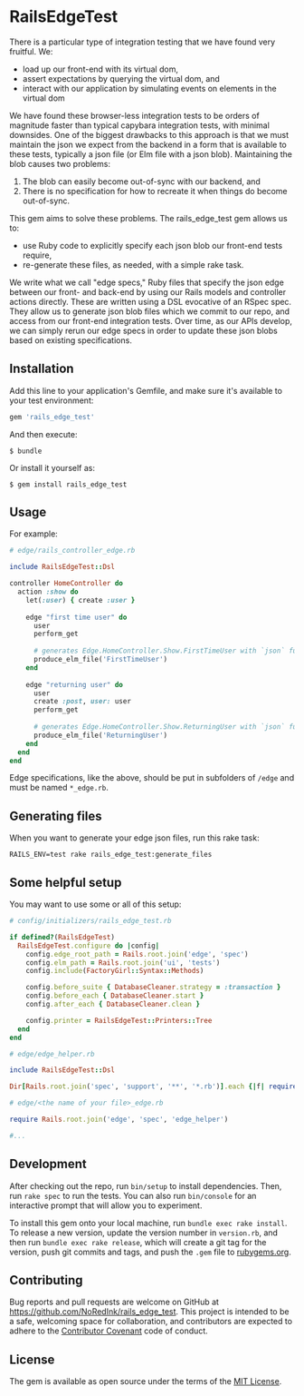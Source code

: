 # RailsEdgeTest

There is a particular type of integration testing that we have found very fruitful. We:
- load up our front-end with its virtual dom, 
- assert expectations by querying the virtual dom, and 
- interact with our application by simulating events on elements in the virtual dom

We have found these browser-less integration tests to be orders of magnitude faster than typical capybara integration tests, with minimal downsides. One of the biggest drawbacks to this approach is that we must maintain the json we expect from the backend in a form that is available to these tests, typically a json file (or Elm file with a json blob). Maintaining the blob causes two problems:
1. The blob can easily become out-of-sync with our backend, and 
2. There is no specification for how to recreate it when things do become out-of-sync.

This gem aims to solve these problems. The rails_edge_test gem allows us to:
- use Ruby code to explicitly specify each json blob our front-end tests require, 
- re-generate these files, as needed, with a simple rake task.

We write what we call "edge specs," Ruby files that specify the json edge between our front- and back-end by using our Rails models and controller actions directly. These are written using a DSL evocative of an RSpec spec. They allow us to generate json blob files which we commit to our repo, and access from our front-end integration tests. Over time, as our APIs develop, we can simply rerun our edge specs in order to update these json blobs based on existing specifications.


## Installation

Add this line to your application's Gemfile, and make sure it's available to your test environment:

```ruby
gem 'rails_edge_test'
```

And then execute:

    $ bundle

Or install it yourself as:

    $ gem install rails_edge_test

## Usage

For example:

```ruby
# edge/rails_controller_edge.rb

include RailsEdgeTest::Dsl

controller HomeController do
  action :show do
    let(:user) { create :user }
    
    edge "first time user" do
      user
      perform_get
      
      # generates Edge.HomeController.Show.FirstTimeUser with `json` function
      produce_elm_file('FirstTimeUser') 
    end
    
    edge "returning user" do
      user
      create :post, user: user
      perform_get
      
      # generates Edge.HomeController.Show.ReturningUser with `json` function
      produce_elm_file('ReturningUser') 
    end
  end
end
```

Edge specifications, like the above, should be put in subfolders of `/edge` and must be named `*_edge.rb`.

## Generating files

When you want to generate your edge json files, run this rake task:

`RAILS_ENV=test rake rails_edge_test:generate_files`

## Some helpful setup

You may want to use some or all of this setup:

```ruby
# config/initializers/rails_edge_test.rb

if defined?(RailsEdgeTest)
  RailsEdgeTest.configure do |config|
    config.edge_root_path = Rails.root.join('edge', 'spec')
    config.elm_path = Rails.root.join('ui', 'tests')
    config.include(FactoryGirl::Syntax::Methods)

    config.before_suite { DatabaseCleaner.strategy = :transaction }
    config.before_each { DatabaseCleaner.start }
    config.after_each { DatabaseCleaner.clean }

    config.printer = RailsEdgeTest::Printers::Tree
  end
end
```

```ruby
# edge/edge_helper.rb

include RailsEdgeTest::Dsl

Dir[Rails.root.join('spec', 'support', '**', '*.rb')].each {|f| require f}
```

```ruby
# edge/<the name of your file>_edge.rb

require Rails.root.join('edge', 'spec', 'edge_helper')

#...
```


## Development

After checking out the repo, run `bin/setup` to install dependencies. Then, run `rake spec` to run the tests. You can also run `bin/console` for an interactive prompt that will allow you to experiment.

To install this gem onto your local machine, run `bundle exec rake install`. To release a new version, update the version number in `version.rb`, and then run `bundle exec rake release`, which will create a git tag for the version, push git commits and tags, and push the `.gem` file to [rubygems.org](https://rubygems.org).

## Contributing

Bug reports and pull requests are welcome on GitHub at https://github.com/NoRedInk/rails_edge_test. This project is intended to be a safe, welcoming space for collaboration, and contributors are expected to adhere to the [Contributor Covenant](http://contributor-covenant.org) code of conduct.


## License

The gem is available as open source under the terms of the [MIT License](http://opensource.org/licenses/MIT).

